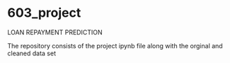 # 603_project

LOAN REPAYMENT PREDICTION 

The repository consists of the project ipynb file along with the orginal and cleaned data set 
